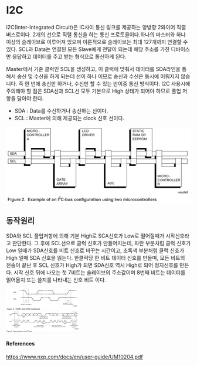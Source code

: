 # I2C

I2C(Inter-Integrated Circuit)은 IC사이 통신 링크를 제공하는 양방향 2와이어 직렬 버스로이다. 2개의 선으로 직렬 통신을 하는 통신 프로토콜이다.하나의 마스터와 하나 이상의 슬레이브로 이루어져 있으며 이론적으로 슬레이브는 최대 127개까지 연결할 수 있다. SCL과 Data는 연결된 모든 Slave에게 전달이 되는데 해당 주소를 가진 디바이스만 응답하고 데이터를 주고 받는 형식으로 통신하게 된다.

Master에서 기준 클럭인 SCL을 생성하고, 이 클럭에 맞춰서 데이터를 SDA라인을 통해서 송신 및 수신을 하게 되는데 선이 하나 이므로 송신과 수신은 동시에 이뤄지지 않습니다. 즉 한 번에 송신만 하거나, 수신만 할 수 있는 반이중 통신 방식이다. I2C 사용시에 주의해야 할 점은 SDA선과 SCL선 모두 기본으로 High 상태가 되어야 하므로 풀업 저항을 달아야 한다.

- SDA : Data를 수신하거나 송신하는 선이다.
- SCL : Master에 의해 제공되는 clock 신호 선이다.

<div align="center">
    <img src="img/i2c_bus_conf.png"> 
</div>

## 동작원리 

SDA와 SCL 풀업저항에 의해 기본 High로 SCA신호가 Low로 떨어질때가 시작신호라고 판단한다. 그 후에 SCL선으로 클럭 신호가 만들어지는데, 파란 부분처럼 클럭 신호가 Low 일때가 SDA신호를 비트 신호로 바꾸는 시간이고, 초록색 부분처럼 클럭 신호가 High 일때 SDA 신호을 읽는다. 한클럭당 한 비트 데이터 신호를 만들며, 모든 비트의 전송이 끝난 후 SCL 신호가 High가 되면 SDA신호 역시 High로 되어 정지신호를 만든다. 시작 신호 뒤에 나오는 첫 7비트는 슬레이브의 주소값이며 8번째 비트는 데이터를 읽어올지 또는 쓸지를 나타내는 신호 비트 이다.

<div align="center" style="width: 200px">
    <img src="img/start_stop.png"> 
    <img src="img/data_transfer.png"> 
</div> 

#### References
https://www.nxp.com/docs/en/user-guide/UM10204.pdf